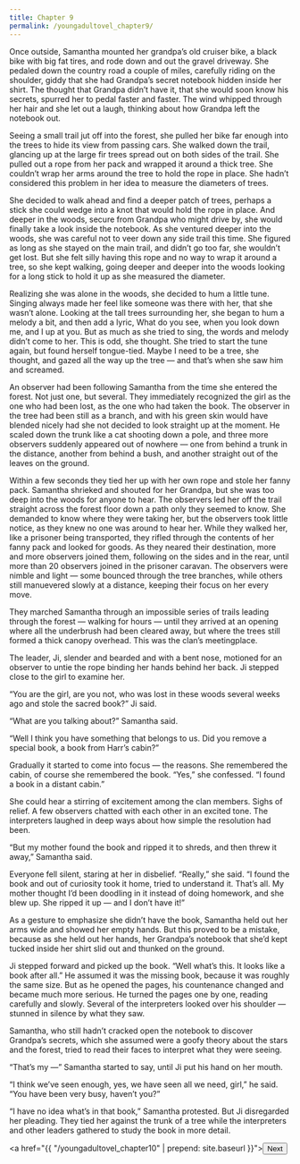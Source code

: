```yaml
---
title: Chapter 9
permalink: /youngadultovel_chapter9/
---
```


Once outside, Samantha mounted her grandpa’s old cruiser bike, a black bike with big fat tires, and rode down and out the gravel driveway. She pedaled down the country road a couple of miles, carefully riding on the shoulder, giddy that she had Grandpa’s secret notebook hidden inside her shirt. The thought that Grandpa didn’t have it, that she would soon know his secrets, spurred her to pedal faster and faster. The wind whipped through her hair and she let out a laugh, thinking about how Grandpa left the notebook out.

Seeing a small trail jut off into the forest, she pulled her bike far enough into the trees to hide its view from passing cars. She walked down the trail, glancing up at the large fir trees spread out on both sides of the trail. She pulled out a rope from her pack and wrapped it around a thick tree. She couldn’t wrap her arms around the tree to hold the rope in place. She hadn’t considered this problem in her idea to measure the diameters of trees.

She decided to walk ahead and find a deeper patch of trees, perhaps a stick she could wedge into a knot that would hold the rope in place. And deeper in the woods, secure from Grandpa who might drive by, she would finally take a look inside the notebook. As she ventured deeper into the woods, she was careful not to veer down any side trail this time. She figured as long as she stayed on the main trail, and didn’t go too far, she wouldn’t get lost. But she felt silly having this rope and no way to wrap it around a tree, so she kept walking, going deeper and deeper into the woods looking for a long stick to hold it up as she measured the diameter.

Realizing she was alone in the woods, she decided to hum a little tune. Singing always made her feel like someone was there with her, that she wasn’t alone. Looking at the tall trees surrounding her, she began to hum a melody a bit, and then add a lyric, What do you see, when you look down me, and I up at you. But as much as she tried to sing, the words and melody didn’t come to her. This is odd, she thought. She tried to start the tune again, but found herself tongue-tied. Maybe I need to be a tree, she thought, and gazed all the way up the tree — and that’s when she saw him and screamed.

An observer had been following Samantha from the time she entered the forest. Not just one, but several.  They immediately recognized the girl as the one who had been lost, as the one who had taken the book. The observer in the tree had been still as a branch, and with his green skin would have blended nicely had she not decided to look straight up at the moment. He scaled down the trunk like a cat shooting down a pole, and three more observers suddenly appeared out of nowhere — one from behind a trunk in the distance, another from behind a bush, and another straight out of the leaves on the ground.

Within a few seconds they tied her up with her own rope and stole her fanny pack. Samantha shrieked and shouted for her Grandpa, but she was too deep into the woods for anyone to hear. The observers led her off the trail straight across the forest floor down a path only they seemed to know. She demanded to know where they were taking her, but the observers took little notice, as they knew no one was around to hear her. While they walked her, like a prisoner being transported, they rifled through the contents of her fanny pack and looked for goods. As they neared their destination, more and more observers joined them, following on the sides and in the rear, until more than 20 observers joined in the prisoner caravan. The observers were nimble and light — some bounced through the tree branches, while others still manuevered slowly at a distance, keeping their focus on her every move.

They marched Samantha through an impossible series of trails leading through the forest — walking for hours — until they arrived at an opening where all the underbrush had been cleared away, but where the trees still formed a thick canopy overhead. This was the clan’s meetingplace.

The leader, Ji, slender and bearded and with a bent nose, motioned for an observer to untie the rope binding her hands behind her back. Ji stepped close to the girl to examine her.

“You are the girl, are you not, who was lost in these woods several weeks ago and stole the sacred book?” Ji said.

“What are you talking about?” Samantha said.

“Well I think you have something that belongs to us. Did you remove a special book, a book from Harr’s cabin?”

Gradually it started to come into focus — the reasons. She remembered the cabin, of course she remembered the book. “Yes,” she confessed. “I found a book in a distant cabin.”

She could hear a stirring of excitement among the clan members. Sighs of relief. A few observers chatted with each other in an excited tone. The interpreters laughed in deep ways about how simple the resolution had been.

“But my mother found the book and ripped it to shreds, and then threw it away,” Samantha said.

Everyone fell silent, staring at her in disbelief. “Really,” she said. “I found the book and out of curiosity took it home, tried to understand it. That’s all. My mother thought I’d been doodling in it instead of doing homework, and she blew up. She ripped it up — and I don’t have it!”

As a gesture to emphasize she didn’t have the book, Samantha held out her arms wide and showed her empty hands. But this proved to be a mistake, because as she held out her hands, her Grandpa’s notebook that she’d kept tucked inside her shirt slid out and thunked on the ground.

Ji stepped forward and picked up the book. “Well what’s this. It looks like a book after all.” He assumed it was the missing book, because it was roughly the same size. But as he opened the pages, his countenance changed and became much more serious. He turned the pages one by one, reading carefully and slowly. Several of the interpreters looked over his shoulder — stunned in silence by what they saw.

Samantha, who still hadn’t cracked open the notebook to discover Grandpa’s secrets, which she assumed were a goofy theory about the stars and the forest, tried to read their faces to interpret what they were seeing.

“That’s my —” Samantha started to say, until Ji put his hand on her mouth.

“I think we’ve seen enough, yes, we have seen all we need, girl,” he said. “You have been very busy, haven’t you?”

“I have no idea what’s in that book,” Samantha protested. But Ji disregarded her pleading. They tied her against the trunk of a tree while the interpreters and other leaders gathered to study the book in more detail.

<a href="{{ "/youngadultovel_chapter10" | prepend: site.baseurl }}"><button type="button" class="btn btn-warning">Next</button></a>
